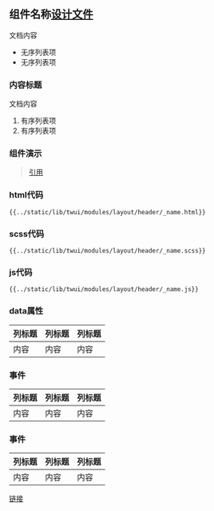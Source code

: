 ## 组件名称[设计文件](header.pdf)
文档内容

+ 无序列表项
+ 无序列表项

### 内容标题
文档内容

1. 有序列表项
2. 有序列表项

### 组件演示
> [引用](../static/lib/twui/modules/layout/header/_name.html)

### html代码

```
{{../static/lib/twui/modules/layout/header/_name.html}}
```

### scss代码

```
{{../static/lib/twui/modules/layout/header/_name.scss}}
```

### js代码

```
{{../static/lib/twui/modules/layout/header/_name.js}}
```

### data属性

| 列标题 | 列标题 | 列标题 |
| ----- | ----- | ----- |
| 内容 | 内容 | 内容 |

### 事件

| 列标题 | 列标题 | 列标题 |
| ----- | ----- | ----- |
| 内容 | 内容 | 内容 |

### 事件

| 列标题 | 列标题 | 列标题 |
| ----- | ----- | ----- |
| 内容 | 内容 | 内容 |

[链接](http://www.xxx.com)